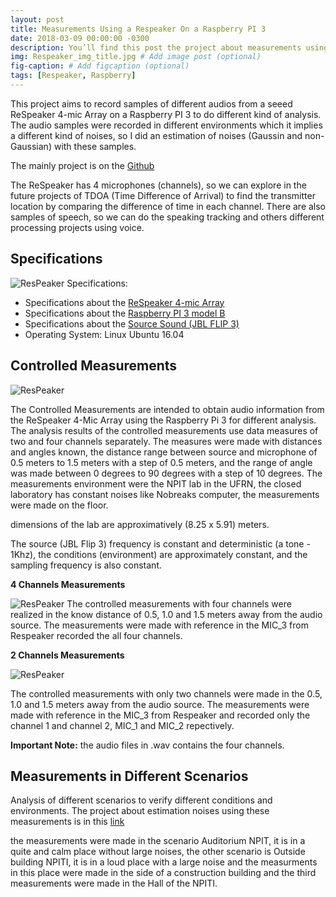 ```yaml
---
layout: post
title: Measurements Using a Respeaker On a Raspberry PI 3
date: 2018-03-09 00:00:00 -0300
description: You’ll find this post the project about measurements using a ResPeaker on a Raspberry PI 3 # Add post description (optional)
img: Respeaker_img_title.jpg # Add image post (optional)
fig-caption: # Add figcaption (optional)
tags: [Respeaker, Raspberry]
---
```


This project aims to record samples of different audios from a seeed ReSpeaker 4-mic Array on a Raspberry PI 3 to do different kind of analysis. 
The audio samples were recorded in different environments which it implies a different kind of noises, so I did an estimation of noises (Gaussin and non-Gaussian) with these samples.


The mainly project is on the <a href="https://github.com/danilodsp/speaker-tracking">Github</a>

The ReSpeaker has 4 microphones (channels), so we can explore in the future projects of TDOA (Time Difference of Arrival) to find the transmitter location by comparing the difference of time in each channel. There are also samples of speech, so we can do the speaking tracking and others different processing projects using voice.


## Specifications

![ResPeaker]({{site.baseurl}}/assets/img/ReSpeaker_box.jpg)
Specifications:
* Specifications about the <a href="http://wiki.seeedstudio.com/ReSpeaker_4_Mic_Array_for_Raspberry_Pi/">ReSpeaker 4-mic Array </a>
* Specifications about the <a href="https://www.raspberrypi.org/products/raspberry-pi-3-model-b/">Raspberry PI 3 model B </a> 
* Specifications about the <a href="https://www.jbl.com/flip/JBL+FLIP+III.html?cgid=flip&dwvar_JBL%20FLIP%20III_color=Black-GLOBAL-Current">Source Sound (JBL FLIP 3) </a> 
* Operating System: Linux Ubuntu 16.04


## Controlled Measurements

![ResPeaker]({{site.baseurl}}/assets/img/controlled_measurements.jpg)

The Controlled Measurements are intended to obtain audio information from the ReSpeaker 4-Mic Array using the Raspberry Pi 3 for different analysis. The analysis results of the controlled measurements use data measures of two and four channels separately. The measures were made with distances and angles known, the distance range between source and microphone of 0.5 meters to 1.5 meters with a step of 0.5 meters, and the range of angle was made between 0 degrees to 90 degrees with a step of 10 degrees.
The measurements environment were the NPIT lab in the UFRN, the closed laboratory has constant noises like Nobreaks computer, the measurements were made on the floor.

dimensions of the lab are approximatively (8.25 x 5.91) meters.

The source (JBL Flip 3) frequency is constant and deterministic (a tone - 1Khz), the conditions (environment) are approximately constant, and the sampling frequency is also constant.

<b>4 Channels Measurements </b>

![ResPeaker]({{site.baseurl}}/assets/img/measurements_4_channels.png)
The controlled measurements with four channels were realized in the know distance of 0.5, 1.0 and 1.5 meters away from the audio source. The measurements were made with reference in the MIC_3 from Respeaker recorded the all four channels.


<b>2 Channels Measurements </b>

![ResPeaker]({{site.baseurl}}/assets/img/measurement_2channel.png)

The controlled measurements with only two channels were made in the 0.5, 1.0 and 1.5 meters away from the audio source. The measurements were made with reference in the MIC_3 from Respeaker and recorded only the channel 1 and channel 2, MIC_1 and MIC_2 repectively.

<b>Important Note:</b> the audio files in .wav contains the four channels.


## Measurements in Different Scenarios

Analysis of different scenarios to verify different conditions and environments. 
The project about estimation noises using these measurements is in this <a href="https://luanspl.github.io/noise-estimation-in-different-scenarios/">link</a>

the measurements were made in the scenario Auditorium NPIT, it is in a quite and calm place without large noises, the other scenario is Outside building NPITI, it is in a loud place with a large noise and the measurments in this place were made in the side of a construction building and the third measurements were made in the Hall of the NPITI.








